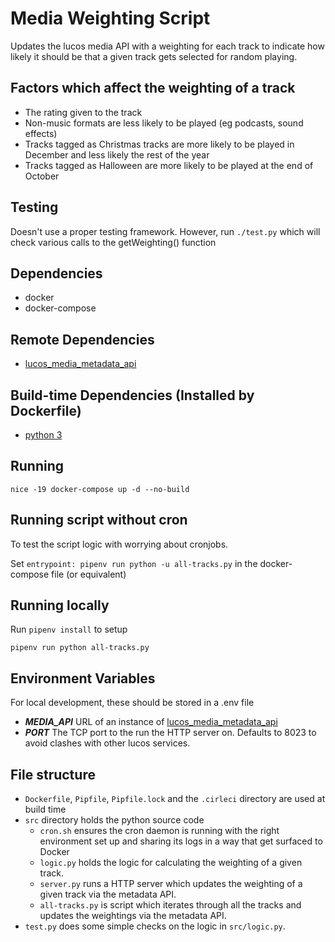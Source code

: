 # Media Weighting Script

Updates the lucos media API with a weighting for each track to indicate how likely it should be that a given track gets selected for random playing.

## Factors which affect the weighting of a track

* The rating given to the track
* Non-music formats are less likely to be played (eg podcasts, sound effects)
* Tracks tagged as Christmas tracks are more likely to be played in December and less likely the rest of the year
* Tracks tagged as Halloween are more likely to be played at the end of October

## Testing

Doesn't use a proper testing framework.  However, run
`./test.py`
which will check various calls to the getWeighting() function

## Dependencies

* docker
* docker-compose

## Remote Dependencies

* [lucos_media_metadata_api](https://github.com/lucas42/lucos_media_metadata_api)

## Build-time Dependencies (Installed by Dockerfile)

* [python 3](https://www.python.org/download/releases/3.0/)

## Running
`nice -19 docker-compose up -d --no-build`

## Running script without cron

To test the script logic with worrying about cronjobs.

Set `entrypoint: pipenv run python -u all-tracks.py` in the docker-compose file (or equivalent)

## Running locally

Run `pipenv install` to setup

`pipenv run python all-tracks.py`


## Environment Variables
For local development, these should be stored in a .env file

* _**MEDIA_API**_ URL of an instance of [lucos_media_metadata_api](https://github.com/lucas42/lucos_media_metadata_api)
* _**PORT**_ The TCP port to the run the HTTP server on.  Defaults to 8023 to avoid clashes with other lucos services.

## File structure

* `Dockerfile`, `Pipfile`, `Pipfile.lock` and the `.cirleci` directory are used at build time
* `src` directory holds the python source code
  - `cron.sh` ensures the cron daemon is running with the right environment set up and sharing its logs in a way that get surfaced to Docker
  - `logic.py` holds the logic for calculating the weighting of a given track.
  - `server.py` runs a HTTP server which updates the weighting of a given track via the metadata API.
  - `all-tracks.py` is script which iterates through all the tracks and updates the weightings via the metadata API.
* `test.py` does some simple checks on the logic in `src/logic.py`.